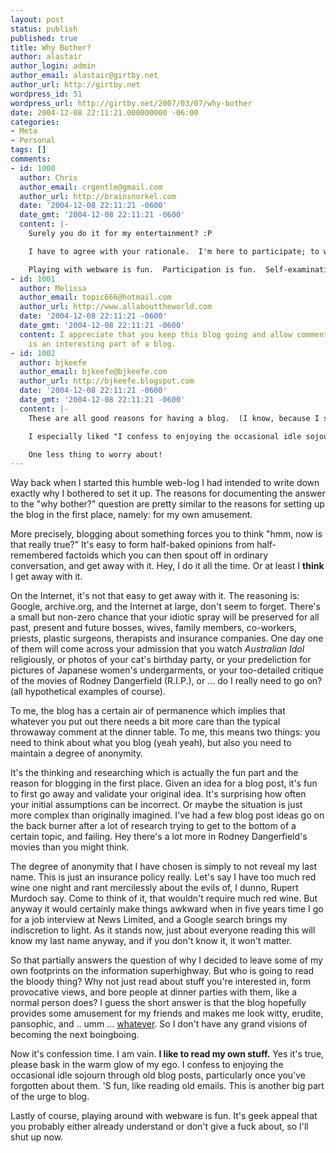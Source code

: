 ```yaml
---
layout: post
status: publish
published: true
title: Why Bother?
author: alastair
author_login: admin
author_email: alastair@girtby.net
author_url: http://girtby.net
wordpress_id: 51
wordpress_url: http://girtby.net/2007/03/07/why-bother
date: 2004-12-08 22:11:21.000000000 -06:00
categories:
- Meta
- Personal
tags: []
comments:
- id: 1000
  author: Chris
  author_email: crgentle@gmail.com
  author_url: http://brainsnorkel.com
  date: '2004-12-08 22:11:21 -0600'
  date_gmt: '2004-12-08 22:11:21 -0600'
  content: |-
    Surely you do it for my entertainment? :P

    I have to agree with your rationale.  I'm here to participate; to walk and talk in the 'sphere.  I'm not here to become some seminal work for a new ways to think.

    Playing with webware is fun.  Participation is fun.  Self-examination of what catches your interest enough to spend the effort to blog about it is *interesting*.  Winning the arms race with comment spammers for 10 minutes is invigorating.  Getting 10 emails a month from GoDaddy.com saying "if you don't want to transfer your domain to us then don't respond to this email" is ... priceless.
- id: 1001
  author: Melissa
  author_email: topic666@hotmail.com
  author_url: http://www.allabouttheworld.com
  date: '2004-12-08 22:11:21 -0600'
  date_gmt: '2004-12-08 22:11:21 -0600'
  content: I appreciate that you keep this blog going and allow comments. To me feedback
    is an interesting part of a blog.
- id: 1002
  author: bjkeefe
  author_email: bjkeefe@bjkeefe.com
  author_url: http://bjkeefe.blogspot.com
  date: '2004-12-08 22:11:21 -0600'
  date_gmt: '2004-12-08 22:11:21 -0600'
  content: |-
    These are all good reasons for having a blog.  (I know, because I share them.)  They are also especially well-expressed, nearly on par with Steve Yegge's (sorry, I forget the link to the exact post.)

    I especially liked "I confess to enjoying the occasional idle sojourn through old blog posts ...," because I thought I was the only one who liked rereading my own old stuff.

    One less thing to worry about!
---
```

Way back when I started this humble web-log I had intended to write down exactly why I bothered to set it up. The reasons for documenting the answer to the "why bother?" question are pretty similar to the reasons for setting up the blog in the first place, namely: for my own amusement.

More precisely, blogging about something forces you to think "hmm, now is that really true?" It's easy to form half-baked opinions from half-remembered factoids which you can then spout off in ordinary conversation, and get away with it. Hey, I do it all the time. Or at least I <strong>think</strong> I get away with it.

On the Internet, it's not that easy to get away with it. The reasoning is: Google, archive.org, and the Internet at large, don't seem to forget. There's a small but non-zero chance that your idiotic spray will be preserved for all past, present and future bosses, wives, family members, co-workers, priests, plastic surgeons, therapists and insurance companies. One day one of them will come across your admission that you watch <em>Australian Idol</em> religiously, or photos of your cat's birthday party, or your predeliction for pictures of Japanese women's undergarments, or your too-detailed critique of the movies of Rodney Dangerfield (R.I.P.), or ... do I really need to go on? (all hypothetical examples of course).

To me, the blog has a certain air of permanence which implies that whatever you put out there needs a bit more care than the typical throwaway comment at the dinner table. To me, this means two things: you need to think about what you blog (yeah yeah), but also you need to maintain a degree of anonymity.

It's the thinking and researching which is actually the fun part and the reason for blogging in the first place. Given an idea for a blog post, it's fun to first go away and validate your original idea. It's surprising how often your initial assumptions can be incorrect. Or maybe the situation is just more complex than originally imagined. I've had a few blog post ideas go on the back burner after a lot of research trying to get to the bottom of a certain topic, and failing. Hey there's a lot more in Rodney Dangerfield's movies than you might think.

The degree of anonymity that I have chosen is simply to not reveal my last name. This is just an insurance policy really. Let's say I have too much red wine one night and rant mercilessly about the evils of, I dunno, Rupert Murdoch say. Come to think of it, that wouldn't require much red wine. But anyway it would certainly make things awkward when in five years time I go for a job interview at News Limited, and a Google search brings my indiscretion to light. As it stands now, just about everyone reading this will know my last name anyway, and if you don't know it, it won't matter.

So that partially answers the question of why I decided to leave some of my own footprints on the information superhighway. But who is going to read the bloody thing? Why not just read about stuff you're interested in, form provocative views, and bore people at dinner parties with them, like a normal person does? I guess the short answer is that the blog hopefully provides some amusement for my friends and makes me look witty, erudite, pansophic, and .. umm ... <a href="http://thesaurus.com">whatever</a>. So I don't have any grand visions of becoming the next boingboing.

Now it's confession time. I am vain. <strong>I like to read my own stuff.</strong> Yes it's true, please bask in the warm glow of my ego. I confess to enjoying the occasional idle sojourn through old blog posts, particularly once you've forgotten about them. 'S fun, like reading old emails. This is another big part of the urge to blog.

Lastly of course, playing around with webware is fun. It's geek appeal that you probably either already understand or don't give a fuck about, so I'll shut up now.
